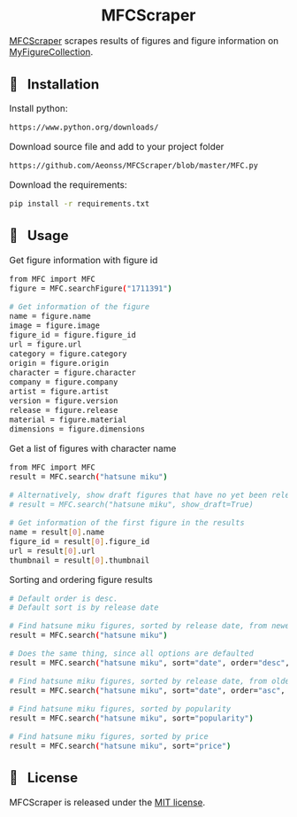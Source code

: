 <h1 align="center">MFCScraper</h1>

<font size="3">

<a href="https://github.com/Aeonss/MFCScraper/blob/master/MFC.py">MFCScraper</a> scrapes results of figures and figure information on [MyFigureCollection](https://myfigurecollection.net/).


## 🔨 &nbsp; Installation
Install python:
``` bash
https://www.python.org/downloads/
```

Download source file and add to your project folder
``` bash
https://github.com/Aeonss/MFCScraper/blob/master/MFC.py
```

Download the requirements:
``` bash
pip install -r requirements.txt
```

## 🚀 &nbsp; Usage


Get figure information with figure id
``` bash
from MFC import MFC
figure = MFC.searchFigure("1711391")

# Get information of the figure
name = figure.name
image = figure.image
figure_id = figure.figure_id
url = figure.url
category = figure.category
origin = figure.origin
character = figure.character
company = figure.company
artist = figure.artist
version = figure.version
release = figure.release
material = figure.material
dimensions = figure.dimensions

```

Get a list of figures with character name
``` bash
from MFC import MFC
result = MFC.search("hatsune miku")

# Alternatively, show draft figures that have no yet been released
# result = MFC.search("hatsune miku", show_draft=True)

# Get information of the first figure in the results
name = result[0].name
figure_id = result[0].figure_id
url = result[0].url
thumbnail = result[0].thumbnail
```

Sorting and ordering figure results
``` bash
# Default order is desc.
# Default sort is by release date 

# Find hatsune miku figures, sorted by release date, from newest to oldest, no drafts
result = MFC.search("hatsune miku")

# Does the same thing, since all options are defaulted
result = MFC.search("hatsune miku", sort="date", order="desc", show_draft=False)

# Find hatsune miku figures, sorted by release date, from oldest to newest, showing drafts
result = MFC.search("hatsune miku", sort="date", order="asc", show_draft=True)

# Find hatsune miku figures, sorted by popularity
result = MFC.search("hatsune miku", sort="popularity")

# Find hatsune miku figures, sorted by price
result = MFC.search("hatsune miku", sort="price")

```

## 📘 &nbsp; License
MFCScraper is released under the [MIT license](https://github.com/Aeonss/MFCScraper/blob/master/LICENSE.md).

</font>